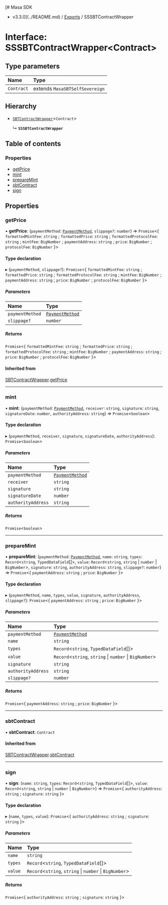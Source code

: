 [# Masa SDK
 - v3.3.0](../README.md) / [Exports](../modules.md) / SSSBTContractWrapper

# Interface: SSSBTContractWrapper<Contract\>

## Type parameters

| Name | Type |
| :------ | :------ |
| `Contract` | extends `MasaSBTSelfSovereign` |

## Hierarchy

- [`SBTContractWrapper`](SBTContractWrapper.md)<`Contract`\>

  ↳ **`SSSBTContractWrapper`**

## Table of contents

### Properties

- [getPrice](SSSBTContractWrapper.md#getprice)
- [mint](SSSBTContractWrapper.md#mint)
- [prepareMint](SSSBTContractWrapper.md#preparemint)
- [sbtContract](SSSBTContractWrapper.md#sbtcontract)
- [sign](SSSBTContractWrapper.md#sign)

## Properties

### getPrice

• **getPrice**: (`paymentMethod`: [`PaymentMethod`](../modules.md#paymentmethod), `slippage?`: `number`) => `Promise`<{ `formattedMintFee`: `string` ; `formattedPrice`: `string` ; `formattedProtocolFee`: `string` ; `mintFee`: `BigNumber` ; `paymentAddress`: `string` ; `price`: `BigNumber` ; `protocolFee`: `BigNumber`  }\>

#### Type declaration

▸ (`paymentMethod`, `slippage?`): `Promise`<{ `formattedMintFee`: `string` ; `formattedPrice`: `string` ; `formattedProtocolFee`: `string` ; `mintFee`: `BigNumber` ; `paymentAddress`: `string` ; `price`: `BigNumber` ; `protocolFee`: `BigNumber`  }\>

##### Parameters

| Name | Type |
| :------ | :------ |
| `paymentMethod` | [`PaymentMethod`](../modules.md#paymentmethod) |
| `slippage?` | `number` |

##### Returns

`Promise`<{ `formattedMintFee`: `string` ; `formattedPrice`: `string` ; `formattedProtocolFee`: `string` ; `mintFee`: `BigNumber` ; `paymentAddress`: `string` ; `price`: `BigNumber` ; `protocolFee`: `BigNumber`  }\>

#### Inherited from

[SBTContractWrapper](SBTContractWrapper.md).[getPrice](SBTContractWrapper.md#getprice)

___

### mint

• **mint**: (`paymentMethod`: [`PaymentMethod`](../modules.md#paymentmethod), `receiver`: `string`, `signature`: `string`, `signatureDate`: `number`, `authorityAddress`: `string`) => `Promise`<`boolean`\>

#### Type declaration

▸ (`paymentMethod`, `receiver`, `signature`, `signatureDate`, `authorityAddress`): `Promise`<`boolean`\>

##### Parameters

| Name | Type |
| :------ | :------ |
| `paymentMethod` | [`PaymentMethod`](../modules.md#paymentmethod) |
| `receiver` | `string` |
| `signature` | `string` |
| `signatureDate` | `number` |
| `authorityAddress` | `string` |

##### Returns

`Promise`<`boolean`\>

___

### prepareMint

• **prepareMint**: (`paymentMethod`: [`PaymentMethod`](../modules.md#paymentmethod), `name`: `string`, `types`: `Record`<`string`, `TypedDataField`[]\>, `value`: `Record`<`string`, `string` \| `number` \| `BigNumber`\>, `signature`: `string`, `authorityAddress`: `string`, `slippage?`: `number`) => `Promise`<{ `paymentAddress`: `string` ; `price`: `BigNumber`  }\>

#### Type declaration

▸ (`paymentMethod`, `name`, `types`, `value`, `signature`, `authorityAddress`, `slippage?`): `Promise`<{ `paymentAddress`: `string` ; `price`: `BigNumber`  }\>

##### Parameters

| Name | Type |
| :------ | :------ |
| `paymentMethod` | [`PaymentMethod`](../modules.md#paymentmethod) |
| `name` | `string` |
| `types` | `Record`<`string`, `TypedDataField`[]\> |
| `value` | `Record`<`string`, `string` \| `number` \| `BigNumber`\> |
| `signature` | `string` |
| `authorityAddress` | `string` |
| `slippage?` | `number` |

##### Returns

`Promise`<{ `paymentAddress`: `string` ; `price`: `BigNumber`  }\>

___

### sbtContract

• **sbtContract**: `Contract`

#### Inherited from

[SBTContractWrapper](SBTContractWrapper.md).[sbtContract](SBTContractWrapper.md#sbtcontract)

___

### sign

• **sign**: (`name`: `string`, `types`: `Record`<`string`, `TypedDataField`[]\>, `value`: `Record`<`string`, `string` \| `number` \| `BigNumber`\>) => `Promise`<{ `authorityAddress`: `string` ; `signature`: `string`  }\>

#### Type declaration

▸ (`name`, `types`, `value`): `Promise`<{ `authorityAddress`: `string` ; `signature`: `string`  }\>

##### Parameters

| Name | Type |
| :------ | :------ |
| `name` | `string` |
| `types` | `Record`<`string`, `TypedDataField`[]\> |
| `value` | `Record`<`string`, `string` \| `number` \| `BigNumber`\> |

##### Returns

`Promise`<{ `authorityAddress`: `string` ; `signature`: `string`  }\>
